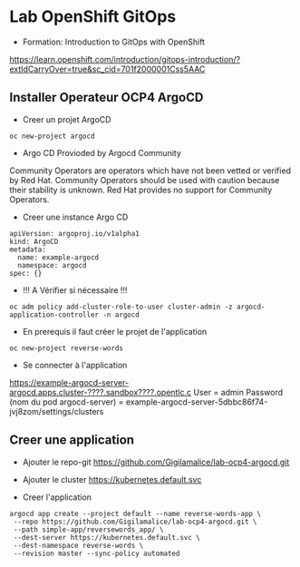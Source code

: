 # Lab OpenShift GitOps

 * Formation:  Introduction to GitOps with OpenShift
 
 https://learn.openshift.com/introduction/gitops-introduction/?extIdCarryOver=true&sc_cid=701f2000001Css5AAC
 


## Installer Operateur OCP4 ArgoCD

* Creer un projet ArgoCD

```shell
oc new-project argocd
```

* Argo CD Provioded by Argocd Community

Community Operators are operators which have not been vetted or verified by Red Hat. Community Operators should be used with caution because their stability is unknown. Red Hat provides no support for Community Operators.

* Creer une instance Argo CD

```shell
apiVersion: argoproj.io/v1alpha1
kind: ArgoCD
metadata:
  name: example-argocd
  namespace: argocd
spec: {}
```

* !!! A Vérifier si nécessaire !!!
```shell
oc adm policy add-cluster-role-to-user cluster-admin -z argocd-application-controller -n argocd
```

* En prerequis il faut créer le projet de l'application
```shell
oc new-project reverse-words
```
* Se connecter à l'application

https://example-argocd-server-argocd.apps.cluster-????.sandbox????.opentlc.c
User = admin
Password (nom du pod argocd-server) = example-argocd-server-5dbbc86f74-jvj8zom/settings/clusters

## Creer une application

* Ajouter le repo-git
https://github.com/Gigilamalice/lab-ocp4-argocd.git

* Ajouter le cluster
https://kubernetes.default.svc

* Creer l'application
```shell
argocd app create --project default --name reverse-words-app \
 --repo https://github.com/Gigilamalice/lab-ocp4-argocd.git \
 --path simple-app/reversewords_app/ \
 --dest-server https://kubernetes.default.svc \
 --dest-namespace reverse-words \
 --revision master --sync-policy automated
 ```
 

